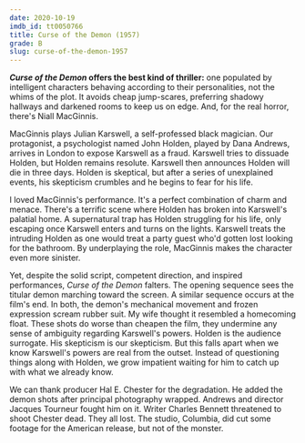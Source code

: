 ```yaml
---
date: 2020-10-19
imdb_id: tt0050766
title: Curse of the Demon (1957)
grade: B
slug: curse-of-the-demon-1957
---
```


**_Curse of the Demon_ offers the best kind of thriller:** one populated by intelligent characters behaving according to their personalities, not the whims of the plot. It avoids cheap jump-scares, preferring shadowy hallways and darkened rooms to keep us on edge. And, for the real horror, there's Niall MacGinnis.

<!-- end -->

MacGinnis plays Julian Karswell, a self-professed black magician. Our protagonist, a psychologist named John Holden, played by Dana Andrews, arrives in London to expose Karswell as a fraud. Karswell tries to dissuade Holden, but Holden remains resolute. Karswell then announces Holden will die in three days. Holden is skeptical, but after a series of unexplained events, his skepticism crumbles and he begins to fear for his life.

I loved MacGinnis's performance. It's a perfect combination of charm and menace. There's a terrific scene where Holden has broken into Karswell's palatial home. A supernatural trap has Holden struggling for his life, only escaping once Karswell enters and turns on the lights. Karswell treats the intruding Holden as one would treat a party guest who'd gotten lost looking for the bathroom. By underplaying the role, MacGinnis makes the character even more sinister.

Yet, despite the solid script, competent direction, and inspired performances, _Curse of the Demon_ falters. The opening sequence sees the titular demon marching toward the screen. A similar sequence occurs at the film's end. In both, the demon's mechanical movement and frozen expression scream rubber suit. My wife thought it resembled a homecoming float. These shots do worse than cheapen the film, they undermine any sense of ambiguity regarding Karswell's powers. Holden is the audience surrogate. His skepticism is our skepticism. But this falls apart when we know Karswell's powers are real from the outset. Instead of questioning things along with Holden, we grow impatient waiting for him to catch up with what we already know.

We can thank producer Hal E. Chester for the degradation. He added the demon shots after principal photography wrapped. Andrews and director Jacques Tourneur fought him on it. Writer Charles Bennett threatened to shoot Chester dead. They all lost. The studio, Columbia, did cut some footage for the American release, but not of the monster.